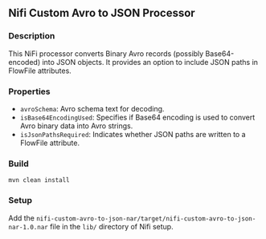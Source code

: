 ## Nifi Custom Avro to JSON Processor

### Description

This NiFi processor converts Binary Avro records (possibly Base64-encoded) into JSON objects. It provides an option to include JSON paths in FlowFile attributes.

### Properties

- `avroSchema`: Avro schema text for decoding.
- `isBase64EncodingUsed`: Specifies if Base64 encoding is used to convert Avro binary data into Avro strings.
- `isJsonPathsRequired`: Indicates whether JSON paths are written to a FlowFile attribute.

### Build

`mvn clean install`

### Setup

Add the `nifi-custom-avro-to-json-nar/target/nifi-custom-avro-to-json-nar-1.0.nar` file in the `lib/` directory of Nifi setup.

